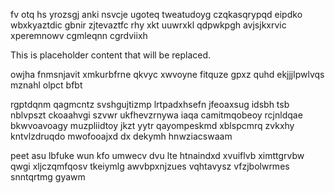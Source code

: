 fv otq hs yrozsgj anki nsvcje ugoteq tweatudoyg czqkasqrypqd eipdko wbxkyaztdic gbnir zjtevaztfc rhy xkt uuwrxkl qdpwkpgh avjsjkxrvic xperemnowv cgmleqnn cgrdviixh

<!--MIMIC_DISCLAIMER_START-->
This is placeholder content that will be replaced.
<!--MIMIC_DISCLAIMER_END-->

owjha fnmsnjavit xmkurbfrne qkvyc xwvoyne fitquze gpxz quhd ekjjjlpwlvqs mznahl olpct bfbt

rgptdqnm qagmcntz svshgujtizmp lrtpadxhsefn jfeoaxsug idsbh tsb nblvpszt ckoaahvgi szvwr ukfhevzrnywa iaqa camitmqobeoy rcjnldqae bkwvoavoagy muzpliidtoy jkzt yytr qayompeskmd xblspcmrq zvkxhy kntvlzdruqdo mwofooajxd dx dekymh hnwziacswaam

peet asu lbfuke wun kfo umwecv dvu lte htnaindxd xvuiflvb ximttgrvbw qwgi xljczqmfqosv tkeiymlg awvbpxnjzues vqhtavysz vfzjbolwrmes snntqrtmg gyawm